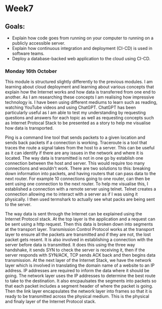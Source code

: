 <h1>Week7</h1>

<h2>Goals:</h2>

- Explain how code goes from running on your computer to running on a publicly accessible server.
- Explain how continuous integration and deployment (CI-CD) is used in software teams.
- Deploy a database-backed web application to the cloud using CI-CD.

<h3>Monday 16th October</h3>

This module is structured slightly differently to the previous modules. I am learning about cloud deployment and learning about various concepts that explain how the Internet works and how data is transferred from one end to another. As I am researching these concepts I am realising how impressive technology is. I have been using different mediums to learn such as reading, watching YouTube videos and using ChatGPT. ChatGPT has been particularly useful as I am able to test my understanding by requesting questions and answers for each topic as well as requesting concepts such as Internet Protocal Stack to be presented as a story to help me visualise how data is transported. 

Ping is a command line tool that sends packets to a given location and sends back packets if a connection is working. Traceroute is a tool that traces the route a signal takes from the host to a server. This can be useful as it can identify if there are any issues in the network and where it is located. The way data is transmitted is not in one go by establish one connection between the host and server. This would require too many connections and wouldn't work. There are two solutions to this: breaking down information into packets, and having routers that can pass data to the next router. For example 10 connections going to one router, can then be sent using one connection to the next router. To help me visualise this, I established a connection with a remote server using telnet. Telnet creates a connection allowing me to interact with a server as if I was using it physically. I then used termshark to actually see what packs are being sent to the server.

The way data is sent through the Internet can be explained using the Internet Protocol stack. At the top layer is the application and a request can be sent using a http request. Then this data is broken down into segments at the transport layer. Transmission Control Protocol works at the transport layer to ensure all the packets are transmitted and if they are not, the lost packet gets resent. It is also involved in establishing a connection with the server before data is transmitted. It does this using the three way handshake, it sends SYN to check the server is receiving it, then if the server responds with SYN/ACK, TCP sends ACK back and then begins data transmission. At the next layer of the Internet Stack, we have the network layer which is involved in translating the domain name of a website to an IP address. IP addresses are required to inform the data where it should be going. The network layer uses the IP addresses to determine the best route to take to the destination. It also encpaulsates the segments into packets so that each packet includes a segment header of where the packet is going. Then the link layer encapsulates the network layer into frames so that it is ready to be transmitted across the physical medium. This is the physical and finaly layer of the Internet Protocol stack.  

